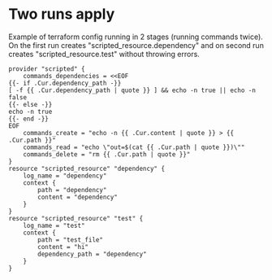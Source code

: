 # Two runs apply

Example of terraform config running in 2 stages (running commands twice).
On the first run creates "scripted_resource.dependency" and on second run creates "scripted_resource.test" without
throwing errors.

```hcl-terraform
provider "scripted" {
	commands_dependencies = <<EOF
{{- if .Cur.dependency_path -}}
[ -f {{ .Cur.dependency_path | quote }} ] && echo -n true || echo -n false
{{- else -}}
echo -n true
{{- end -}}
EOF
	commands_create = "echo -n {{ .Cur.content | quote }} > {{ .Cur.path }}"
	commands_read = "echo \"out=$(cat {{ .Cur.path | quote }})\""
	commands_delete = "rm {{ .Cur.path | quote }}"
}
resource "scripted_resource" "dependency" {
	log_name = "dependency"
	context {
		path = "dependency"
		content = "dependency"
	}
}
resource "scripted_resource" "test" {
	log_name = "test"
	context {
		path = "test_file"
		content = "hi"
		dependency_path = "dependency"
	}
}
```